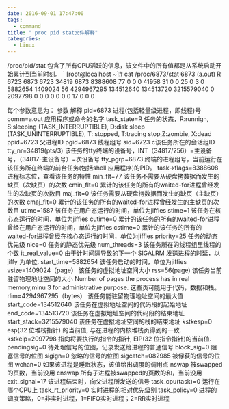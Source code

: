 ```yaml
---
date: 2016-09-01 17:47:00
tags:
  - command
title: " proc pid stat文件解释"
categories:
  - Linux
---
```


 /proc/pid/stat
包含了所有CPU活跃的信息，该文件中的所有值都是从系统启动开始累计到当前时刻。
`
	[root@localhost ~]# cat /proc/6873/stat
	6873 (a.out) R 6723 6873 6723 34819 6873 8388608 77 0 0 0 41958 31 0 0 25 0 3 0 5882654 1409024 56 4294967295 134512640 134513720 3215579040 0 2097798 0 0 0 0 0 0 0 17 0 0 0

每个参数意思为：
参数 解释
pid=6873 进程(包括轻量级进程，即线程)号
comm=a.out 应用程序或命令的名字
task_state=R 任务的状态，R:runnign, S:sleeping (TASK_INTERRUPTIBLE), D:disk sleep (TASK_UNINTERRUPTIBLE), T: stopped, T:tracing stop,Z:zombie, X:dead
ppid=6723 父进程ID
pgid=6873 线程组号
sid=6723 c该任务所在的会话组ID
tty_nr=34819(pts/3) 该任务的tty终端的设备号，INT（34817/256）=主设备号，（34817-主设备号）=次设备号
tty_pgrp=6873 终端的进程组号，当前运行在该任务所在终端的前台任务(包括shell 应用程序)的PID。
task->flags=8388608 进程标志位，查看该任务的特性
min_flt=77 该任务不需要从硬盘拷数据而发生的缺页（次缺页）的次数
cmin_flt=0 累计的该任务的所有的waited-for进程曾经发生的次缺页的次数目
maj_flt=0 该任务需要从硬盘拷数据而发生的缺页（主缺页）的次数
cmaj_flt=0 累计的该任务的所有的waited-for进程曾经发生的主缺页的次数目
utime=1587 该任务在用户态运行的时间，单位为jiffies
stime=1 该任务在核心态运行的时间，单位为jiffies
cutime=0 累计的该任务的所有的waited-for进程曾经在用户态运行的时间，单位为jiffies
cstime=0 累计的该任务的所有的waited-for进程曾经在核心态运行的时间，单位为jiffies
priority=25 任务的动态优先级
nice=0 任务的静态优先级
num_threads=3 该任务所在的线程组里线程的个数
it_real_value=0 由于计时间隔导致的下一个 SIGALRM 发送进程的时延，以 jiffy 为单位.
start_time=5882654 该任务启动的时间，单位为jiffies
vsize=1409024（page） 该任务的虚拟地址空间大小
rss=56(page) 该任务当前驻留物理地址空间的大小
Number of pages the process has in real memory,minu 3 for administrative purpose.
这些页可能用于代码，数据和栈。
rlim=4294967295（bytes） 该任务能驻留物理地址空间的最大值
start_code=134512640 该任务在虚拟地址空间的代码段的起始地址
end_code=134513720 该任务在虚拟地址空间的代码段的结束地址
start_stack=3215579040 该任务在虚拟地址空间的栈的结束地址
kstkesp=0 esp(32 位堆栈指针) 的当前值, 与在进程的内核堆栈页得到的一致.
kstkeip=2097798 指向将要执行的指令的指针, EIP(32 位指令指针)的当前值.
pendingsig=0 待处理信号的位图，记录发送给进程的普通信号
block_sig=0 阻塞信号的位图
sigign=0 忽略的信号的位图
sigcatch=082985 被俘获的信号的位图
wchan=0 如果该进程是睡眠状态，该值给出调度的调用点
nswap 被swapped的页数，当前没用
cnswap 所有子进程被swapped的页数的和，当前没用
exit_signal=17 该进程结束时，向父进程所发送的信号
task_cpu(task)=0 运行在哪个CPU上
task_rt_priority=0 实时进程的相对优先级别
task_policy=0 进程的调度策略，0=非实时进程，1=FIFO实时进程；2=RR实时进程